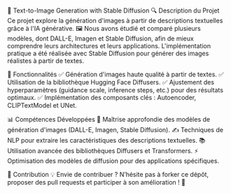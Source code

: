 🎨 Text-to-Image Generation with Stable Diffusion
🔍 Description du Projet
Ce projet explore la génération d'images à partir de descriptions textuelles grâce à l'IA générative. 🖼️ Nous avons étudié et comparé plusieurs modèles, dont DALL-E, Imagen et Stable Diffusion, afin de mieux comprendre leurs architectures et leurs applications. L'implémentation pratique a été réalisée avec Stable Diffusion pour générer des images réalistes à partir de textes.

🚀 Fonctionnalités
✅ Génération d'images haute qualité à partir de textes.
✅ Utilisation de la bibliothèque Hugging Face Diffusers.
✅ Ajustement des hyperparamètres (guidance scale, inference steps, etc.) pour des résultats optimaux.
✅ Implémentation des composants clés : Autoencoder, CLIPTextModel et UNet.

📊 Compétences Développées
🤖 Maîtrise approfondie des modèles de génération d'images (DALL-E, Imagen, Stable Diffusion).
✍️ Techniques de NLP pour extraire les caractéristiques des descriptions textuelles.
📚 Utilisation avancée des bibliothèques Diffusers et Transformers.
⚡ Optimisation des modèles de diffusion pour des applications spécifiques.

🤝 Contribution
💡 Envie de contribuer ? N’hésite pas à forker ce dépôt, proposer des pull requests et participer à son amélioration ! 🚀
